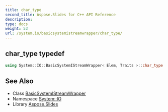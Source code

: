 ```yaml
---
title: char_type
second_title: Aspose.Slides for C++ API Reference
description: 
type: docs
weight: 53
url: /system.io/basicsystemistreamwrapper/char_type/
---
```

## char_type typedef




```cpp
using System::IO::BasicSystemIStreamWrapper< Elem, Traits >::char_type =  Elem
```

## See Also

* Class [BasicSystemIStreamWrapper](../)
* Namespace [System::IO](../../)
* Library [Aspose.Slides](../../../)